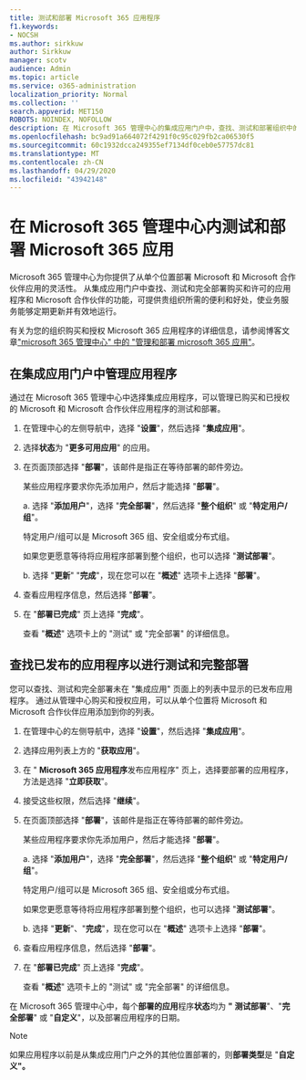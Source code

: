 ```yaml
---
title: 测试和部署 Microsoft 365 应用程序
f1.keywords:
- NOCSH
ms.author: sirkkuw
author: Sirkkuw
manager: scotv
audience: Admin
ms.topic: article
ms.service: o365-administration
localization_priority: Normal
ms.collection: ''
search.appverid: MET150
ROBOTS: NOINDEX, NOFOLLOW
description: 在 Microsoft 365 管理中心的集成应用门户中，查找、测试和部署组织中的用户和组的 Microsoft 和 Microsoft 合作伙伴应用程序。
ms.openlocfilehash: bc9ad91a664072f4291f0c95c029fb2ca06530f5
ms.sourcegitcommit: 60c1932dcca249355ef7134df0ceb0e57757dc81
ms.translationtype: MT
ms.contentlocale: zh-CN
ms.lasthandoff: 04/29/2020
ms.locfileid: "43942148"
---
```

# <a name="test-and-deploy-microsoft-365-apps-in-the-microsoft-365-admin-center"></a>在 Microsoft 365 管理中心内测试和部署 Microsoft 365 应用

Microsoft 365 管理中心为你提供了从单个位置部署 Microsoft 和 Microsoft 合作伙伴应用的灵活性。 从集成应用门户中查找、测试和完全部署购买和许可的应用程序和 Microsoft 合作伙伴的功能，可提供贵组织所需的便利和好处，使业务服务能够定期更新并有效地运行。  

有关为您的组织购买和授权 Microsoft 365 应用程序的详细信息，请参阅博客文章["microsoft 365 管理中心" 中的 "管理和部署 microsoft 365 应用"](https://techcommunity.microsoft.com/t5/microsoft-365-blog/manage-and-deploy-microsoft-365-apps-from-the-microsoft-365/ba-p/1194324)。
  
## <a name="manage-apps-in-the-integrated-apps-portal"></a>在集成应用门户中管理应用程序

通过在 Microsoft 365 管理中心中选择集成应用程序，可以管理已购买和已授权的 Microsoft 和 Microsoft 合作伙伴应用程序的测试和部署。 

1. 在管理中心的左侧导航中，选择 "**设置**"，然后选择 "**集成应用**"。 

2. 选择**状态**为 "**更多可用应用**" 的应用。

3. 在页面顶部选择 "**部署**"，该邮件是指正在等待部署的邮件旁边。

    某些应用程序要求你先添加用户，然后才能选择 "**部署**"。

    a. 选择 "**添加用户**"，选择 "**完全部署**"，然后选择 "**整个组织**" 或 "**特定用户/组**"。

    特定用户/组可以是 Microsoft 365 组、安全组或分布式组。

    如果您更愿意等待将应用程序部署到整个组织，也可以选择 "**测试部署**"。

    b. 选择 "**更新**" "**完成**"，现在您可以在 "**概述**" 选项卡上选择 "**部署**"。  

4. 查看应用程序信息，然后选择 "**部署**"。 

5. 在 "**部署已完成**" 页上选择 "**完成**"。 

    查看 "**概述**" 选项卡上的 "测试" 或 "完全部署" 的详细信息。

## <a name="find-published-apps-for-test-and-full-deployment"></a>查找已发布的应用程序以进行测试和完整部署 

您可以查找、测试和完全部署未在 "集成应用" 页面上的列表中显示的已发布应用程序。 通过从管理中心购买和授权应用，可以从单个位置将 Microsoft 和 Microsoft 合作伙伴应用添加到你的列表。

1. 在管理中心的左侧导航中，选择 "**设置**"，然后选择 "**集成应用**"。 

2. 选择应用列表上方的 "**获取应用**"。

3. 在 " **Microsoft 365 应用程序**发布应用程序" 页上，选择要部署的应用程序，方法是选择 "**立即获取**"。

4. 接受这些权限，然后选择 "**继续**"。

5. 在页面顶部选择 "**部署**"，该邮件是指正在等待部署的邮件旁边。

    某些应用程序要求你先添加用户，然后才能选择 "**部署**"。

    a. 选择 "**添加用户**"，选择 "**完全部署**"，然后选择 "**整个组织**" 或 "**特定用户/组**"。

    特定用户/组可以是 Microsoft 365 组、安全组或分布式组。

    如果您更愿意等待将应用程序部署到整个组织，也可以选择 "**测试部署**"。

    b. 选择 "**更新**"、"**完成**"，现在您可以在 "**概述**" 选项卡上选择 "**部署**"。  

6. 查看应用程序信息，然后选择 "**部署**"。 

7. 在 "**部署已完成**" 页上选择 "**完成**"。 

    查看 "**概述**" 选项卡上的 "测试" 或 "完全部署" 的详细信息。

在 Microsoft 365 管理中心中，每个**部署的应用**程序**状态**均为 **"** **测试部署**"、"**完全部署**" 或 "**自定义**"，以及部署应用程序的日期。

> [!NOTE]
> 如果应用程序以前是从集成应用门户之外的其他位置部署的，则**部署类型**是 "**自定义"。**
  